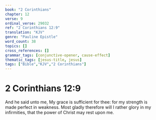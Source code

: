 ```yaml
---
book: "2 Corinthians"
chapter: 12
verse: 9
ordinal_verse: 29032
ref: "2 Corinthians 12:9"
translation: "KJV"
genre: "Pauline Epistle"
word_count: 38
topics: []
cross_references: []
grammar_tags: [conjunctive-opener, cause-effect]
thematic_tags: [jesus-title, jesus]
tags: ["Bible","KJV","2 Corinthians"]
---
```


# 2 Corinthians 12:9

And he said unto me, My grace is sufficient for thee: for my strength is made perfect in weakness. Most gladly therefore will I rather glory in my infirmities, that the power of Christ may rest upon me.
